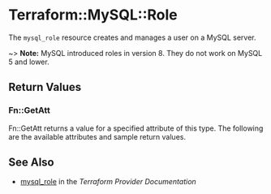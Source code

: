 # Terraform::MySQL::Role

The ``mysql_role`` resource creates and manages a user on a MySQL
server.

~> **Note:** MySQL introduced roles in version 8. They do not work on MySQL 5 and lower.

## Return Values

### Fn::GetAtt

Fn::GetAtt returns a value for a specified attribute of this type. The following are the available attributes and sample return values.

## See Also

* [mysql_role](https://www.terraform.io/docs/providers/mysql/r/role.html) in the _Terraform Provider Documentation_